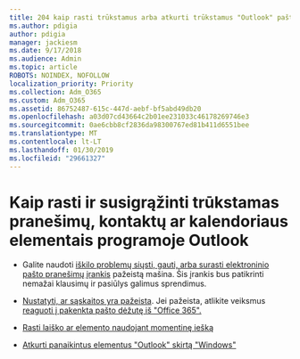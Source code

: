 ```yaml
---
title: 204 kaip rasti trūkstamus arba atkurti trūkstamus "Outlook" pašto, kalendoriaus ar kontaktų
ms.author: pdigia
author: pdigia
manager: jackiesm
ms.date: 9/17/2018
ms.audience: Admin
ms.topic: article
ROBOTS: NOINDEX, NOFOLLOW
localization_priority: Priority
ms.collection: Adm_O365
ms.custom: Adm_O365
ms.assetid: 86752487-615c-447d-aebf-bf5abd49db20
ms.openlocfilehash: a03d07cd43664c2b01ee231033c46178269746e3
ms.sourcegitcommit: 0ae6cbb8cf2836da98300767ed81b411d6551bee
ms.translationtype: MT
ms.contentlocale: lt-LT
ms.lasthandoff: 01/30/2019
ms.locfileid: "29661327"
---
```

# <a name="how-to-find-and-recover-missing-messages-contacts-or-calendar-items-in-outlook"></a>Kaip rasti ir susigrąžinti trūkstamas pranešimų, kontaktų ar kalendoriaus elementais programoje Outlook

- Galite naudoti [iškilo problemų siųsti, gauti, arba surasti elektroninio pašto pranešimų įrankis](https://aka.ms/SaRA-OutlookSendReceive) pažeistą mašina. Šis įrankis bus patikrinti nemažai klausimų ir pasiūlys galimus sprendimus. 
    
- [Nustatyti, ar sąskaitos yra pažeista](https://support.microsoft.com/help/2551603/how-to-determine-whether-your-office-365-account-has-been-compromised). Jei pažeista, atlikite veiksmus [reaguoti į pakenkta pašto dėžutę iš "Office 365".](https://docs.microsoft.com/office365/enterprise/responding-to-a-compromised-email-account)
    
- [Rasti laiško ar elemento naudojant momentinę iešką](https://support.office.com/article/69748862-5976-47b9-98e8-ed179f1b9e4d)
    
- [Atkurti panaikintus elementus "Outlook" skirtą "Windows"](https://support.office.com/article/49e81f3c-c8f4-4426-a0b9-c0fd751d48ce)
    

